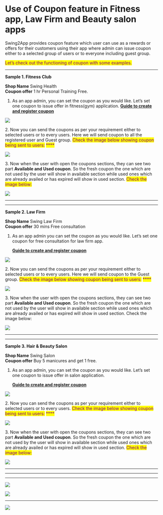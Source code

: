 # Use of Coupon feature in Fitness app, Law Firm and Beauty salon apps

Swing2App provides coupon feature which user can use as a rewards or offers for their customers using their app where admin can issue coupon either to a selected group of users or to everyone including guest group.

<mark style="color:purple;">Let’s check out the functioning of coupon with some examples.</mark>&#x20;

***

**Sample 1. Fitness Club**

**Shop Name**  Swing Health\
**Coupon offer**  1 hr Personal Training Free.



1. As an app admin, you can set the coupon as you would like. Let’s set one coupon to issue offer in fitness(gym) application. [**Guide to create and register coupon**](../appmanage/service/coupon.md)

![](https://support.swing2app.com/wp-content/uploads/2020/08/Trainer.png)

2\. Now you can send the coupons as per your requirement either to selected users or to every users. Here we will send coupon to all the registered user and Guest group. <mark style="color:purple;">Check the image below showing coupon being sent to users:</mark> <mark style="color:purple;"></mark><mark style="color:purple;">****</mark>&#x20;

![](https://support.swing2app.com/wp-content/uploads/2020/08/Artboard-%E2%80%93-10.png)

3\. Now when the user with open the coupons sections, they can see two part **Available and Used coupon**. So the fresh coupon the one which are not used by the user will show in available section while used ones which are already availed or has expired will show in used section. <mark style="color:purple;">Check the image below:</mark>

![](https://support.swing2app.com/wp-content/uploads/2020/08/Coup-1.png)

***

***

**Sample 2. Law Firm**

**Shop Name**  Swing Law Firm\
**Coupon offer**  30 mins Free consultation



1.  As an app admin you can set the coupon as you would like. Let’s set one coupon for free consultation for law firm app.

    [**Guide to create and register coupon**](../appmanage/service/coupon.md)

![](https://support.swing2app.com/wp-content/uploads/2020/08/Legal.png)

2\. Now you can send the coupons as per your requirement either to selected users or to every users. Here we will send coupon to the Guest group. <mark style="color:purple;">Check the image below showing coupon being sent to users:</mark> <mark style="color:purple;"></mark><mark style="color:purple;">****</mark>&#x20;

![](https://support.swing2app.com/wp-content/uploads/2020/08/Artboard-%E2%80%93-8.png)

3\. Now when the user with open the coupons sections, they can see two part **Available and Used coupon**. So the fresh coupon the one which are not used by the user will show in available section while used ones which are already availed or has expired will show in used section. Check the image below:

![](https://support.swing2app.com/wp-content/uploads/2020/08/Coup-2-%E2%80%93-1.png)

***

***

**Sample 3. Hair & Beauty Salon**

**Shop Name**  Swing Salon\
**Coupon offer**  Buy 5 manicures and get 1 free.



1.  As an app admin, you can set the coupon as you would like. Let’s set one coupon to issue offer in salon application.

    [**Guide to create and register coupon**](../appmanage/service/coupon.md)

![](https://support.swing2app.com/wp-content/uploads/2020/08/Beauty.png)

2\. Now you can send the coupons as per your requirement either to selected users or to every users. <mark style="color:purple;">Check the image below showing coupon being sent to users:</mark> <mark style="color:purple;"></mark><mark style="color:purple;">****</mark>&#x20;

![](https://support.swing2app.com/wp-content/uploads/2020/08/Artboard-%E2%80%93-6.png)

3\. Now when the user with open the coupons sections, they can see two part **Available and Used coupon**. So the fresh coupon the one which are not used by the user will show in available section while used ones which are already availed or has expired will show in used section. <mark style="color:purple;">Check the image below:</mark>

![](https://support.swing2app.com/wp-content/uploads/2020/08/Coup-2.png)

***

***

***

![](https://support.swing2app.com/wp-content/uploads/2020/08/Ecom-%E2%80%93-5.png)

![](https://support.swing2app.com/wp-content/uploads/2020/08/Ecom-%E2%80%93-10.png)

***

![](https://support.swing2app.com/wp-content/uploads/2020/08/Ecom-%E2%80%93-11-1.png)
